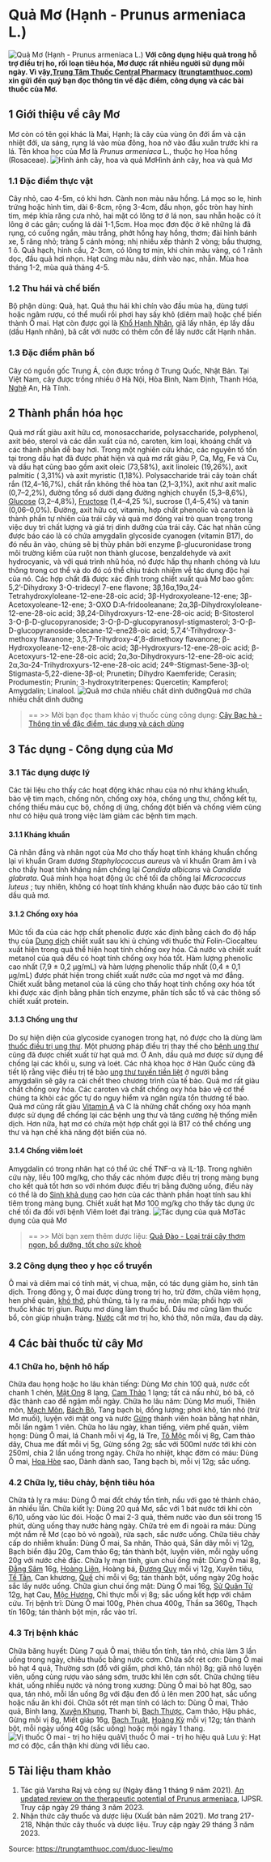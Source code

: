 # Quả Mơ (Hạnh - Prunus armeniaca L.)

![Quả Mơ \(Hạnh - Prunus armeniaca L.\)](https://trungtamthuoc.com/images/others/mo-1-4845.jpg)
**Với công dụng hiệu quả trong hỗ trợ điều trị ho, rối loạn tiêu hóa, Mơ được rất nhiều người sử dụng mỗi ngày. Vì vậy,[Trung Tâm Thuốc Central Pharmacy](https://trungtamthuoc.com/ "Trung Tâm Thuốc Central Pharmacy") ([trungtamthuoc.com](https://trungtamthuoc.com/ "trungtamthuoc.com")) xin gửi đến quý bạn đọc thông tin về đặc điểm, công dụng và các bài thuốc của Mơ.**
##  1 Giới thiệu về cây Mơ
Mơ còn có tên gọi khác là Mai, Hạnh; là cây của vùng ôn đới ẩm và cận nhiệt đới, ưa sáng, rụng lá vào mùa đông, hoa nở vào đầu xuân trước khi ra lá.
Tên khoa học của Mơ là _Prunus armeniaca_ L., thuộc họ Hoa hồng (Rosaceae).
![Hình ảnh cây, hoa và quả Mơ](https://trungtamthuoc.com/images/item/mo-2.jpg)Hình ảnh cây, hoa và quả Mơ
### 1.1 Đặc điểm thực vật
Cây nhỏ, cao 4-5m, có khi hơn. Cành non màu nâu hồng. Lá mọc so le, hình trứng hoặc hình tim, dài 6-8cm, rộng 3-4cm, đầu nhọn, gốc tròn hay hình tim, mép khía răng cưa nhỏ, hai mặt có lông tơ ở lá non, sau nhẵn hoặc có ít lông ở các gân; cuống lá dài 1-1,5cm.
Hoa mọc đơn độc ở kẽ những lá đã rụng, có cuống ngắn, màu trắng, phớt hồng hay hồng, thơm; đài hình bánh xe, 5 răng nhỏ; tràng 5 cánh mỏng; nhị nhiều xếp thành 2 vòng; bầu thượng, 1 ô. Quả hạch, hình cầu, 2-3cm, có lông tơ mịn, khi chín màu vàng, có 1 rãnh dọc, đầu quả hơi nhọn. Hạt cứng màu nâu, dính vào nạc, nhẵn. Mùa hoa tháng 1-2, mùa quả tháng 4-5.
### 1.2 Thu hái và chế biến
Bộ phận dùng: Quả, hạt.
Quả thu hái khi chín vào đầu mùa hạ, dùng tươi hoặc ngâm rượu, có thể muối rồi phơi hay sấy khô (diêm mai) hoặc chế biến thành Ô mai. Hạt còn được gọi là [Khổ Hạnh Nhân](https://trungtamthuoc.com/duoc-lieu/mo "Khổ Hạnh Nhân"), giã lấy nhân, ép lấy dầu (dầu Hạnh nhân), bã cất với nước có thêm cồn để lấy nước cất Hạnh nhân.
### 1.3 Đặc điểm phân bố
Cây có nguồn gốc Trung Á, còn được trồng ở Trung Quốc, Nhật Bản. Tại Việt Nam, cây được trồng nhiều ở Hà Nội, Hòa Bình, Nam Định, Thanh Hóa, [Nghệ](https://trungtamthuoc.com/duoc-lieu/nghe-21 "Nghệ") An, Hà Tĩnh.
##  2 Thành phần hóa học
Quả mơ rất giàu axit hữu cơ, monosaccharide, polysaccharide, polyphenol, axit béo, sterol và các dẫn xuất của nó, caroten, kim loại, khoáng chất và các thành phần dễ bay hơi. Trong một nghiên cứu khác, các nguyên tố tồn tại trong dầu hạt đã được phát hiện và quả mơ rất giàu P, Ca, Mg, Fe và Cu, và dầu hạt cũng bao gồm axit oleic (73,58%), axit linoleic (19,26%), axit palmitic ( 3,31%) và axit myristic (1,18%).
Polysaccharide trái cây toàn chất rắn (12,4–16,7%), chất rắn không thể hòa tan (2,1–3,1%), axit như axit malic (0,7–2,2%), đường tổng số dưới dạng đường nghịch chuyển (5,3–8,6%), [Glucose](https://trungtamthuoc.com/hoat-chat/glucose "Glucose") (3,2–4,8%), [Fructose](https://trungtamthuoc.com/hoat-chat/fructose "Fructose") (1,4–4,25 %), sucrose (1,4–5,4%) và tanin (0,06–0,0%). Đường, axit hữu cơ, vitamin, hợp chất phenolic và caroten là thành phần tự nhiên của trái cây và quả mơ đóng vai trò quan trọng trong việc duy trì chất lượng và giá trị dinh dưỡng của trái cây. 
Các hạt nhân cũng được báo cáo là có chứa amygdalin glycoside cyanogen (vitamin B17), do đó nếu ăn vào, chúng sẽ bị thủy phân bởi enzyme β-glucuronidase trong môi trường kiềm của ruột non thành glucose, benzaldehyde và axit hydrocyanic, và với quá trình nhũ hóa, nó được hấp thụ nhanh chóng và lưu thông trong cơ thể và do đó có thể chịu trách nhiệm về tác dụng độc hại của nó.
Các hợp chất đã được xác định trong chiết xuất quả Mơ bao gồm: 5,2’-Dihydroxy 3-O-tridecyl 7-ene flavone; 3β,16α,19α,24-Tetrahydroxyloleane-12-ene-28-oic acid; 3β-Hydroxyoleane-12-ene; 3β-Acetoxyoleane-12-ene; 3-OXO D:A-fridooleanane; 2α,3β-Dihydroxyloleane-12-ene-28-oic acid; 3β,24-Dihydroxyurs-12-ene-28-oic acid; B-Sitosterol 3-O-β-D-glucopyranoside; 3-O-β-D-glucopyranosyl-stigmasterol; 3-O-β-D-glucopyranoside-olecane-12-ene28-oic acid; 5,7,4’-Trihydroxy-3-methoxy flavanone; 3,5,7-Trihydroxy-4’,8-dimethoxy flavanone; β-Hydroxyoleane-12-ene-28-oic acid; 3β-Hydroxyurs-12-ene-28-oic acid; β-Acetoxyurs-12-ene-28-oic acid; 2α,3α-Dihydroxyurs-12-ene-28-oic acid; 2α,3α-24-Trihydroxyurs-12-ene-28-oic acid; 24®-Stigmast-5ene-3β-ol; Stigmasta-5,22-diene-3β-ol; Prunetin; Dihydro Kaemferide; Cerasin; Produmestin; Prunin; 3-hydroxytriterpenes: Quercetin; Kampferol; Amygdalin; Linalool.
![Quả mơ chứa nhiều chất dinh dưỡng](https://trungtamthuoc.com/images/item/mo-3.jpg)Quả mơ chứa nhiều chất dinh dưỡng
> == >> Mời bạn đọc tham khảo vị thuốc cùng công dụng: [Cây Bạc hà - Thông tin về đặc điểm, tác dụng và cách dùng](https://trungtamthuoc.com/duoc-lieu/bac-ha)
##  3 Tác dụng - Công dụng của Mơ
### 3.1 Tác dụng dược lý
Các tài liệu cho thấy các hoạt động khác nhau của nó như kháng khuẩn, bảo vệ tim mạch, chống nôn, chống oxy hóa, chống ung thư, chống kết tụ, chống thiếu máu cục bộ, chống dị ứng, chống đột biến và chống viêm cũng như có hiệu quả trong việc làm giảm các bệnh tim mạch.
#### 3.1.1 Kháng khuẩn
Cả nhân đắng và nhân ngọt của Mơ cho thấy hoạt tính kháng khuẩn chống lại vi khuẩn Gram dương _Staphylococcus aureus_ và vi khuẩn Gram âm i và cho thấy hoạt tính kháng nấm chống lại _Candida albicans_ và _Candida glabrata_. Quả minh họa hoạt động ức chế tối đa chống lại _Micrococcus luteus_ ; tuy nhiên, không có hoạt tính kháng khuẩn nào được báo cáo từ tinh dầu quả mơ.
#### 3.1.2 Chống oxy hóa
Mức tối đa của các hợp chất phenolic được xác định bằng cách đo độ hấp thụ của [Dung dịch](https://trungtamthuoc.com/bai-viet/dung-dich-thuoc-la-gi-cong-thuc-va-ky-thuat-bao-che-dung-dich-thuoc "Dung dịch") chiết xuất sau khi ủ chúng với thuốc thử Folin-Ciocalteu xuất hiện trong quả thể hiện hoạt tính chống oxy hóa. Cả nước và chiết xuất metanol của quả đều có hoạt tính chống oxy hóa tốt. Hàm lượng phenolic cao nhất (7,9 ± 0,2 μg/mL) và hàm lượng phenolic thấp nhất (0,4 ± 0,1 μg/mL) được phát hiện trong chiết xuất nước của mơ ngọt và mơ đắng. Chiết xuất bằng metanol của lá cũng cho thấy hoạt tính chống oxy hóa tốt khi được xác định bằng phân tích enzyme, phân tích sắc tố và các thông số chiết xuất protein.
#### 3.1.3 Chống ung thư
Do sự hiện diện của glycoside cyanogen trong hạt, nó được cho là dùng làm [thuốc điều trị ung thư](https://trungtamthuoc.com/ung-thu "thuốc điều trị ung thư"). Một phương pháp điều trị thay thế cho [bệnh ung thư](https://trungtamthuoc.com/ung-thu "bệnh ung thư") cũng đã được chiết xuất từ ​​hạt quả mơ. Ở Anh, dầu quả mơ được sử dụng để chống lại các khối u, sưng và loét.
Các nhà khoa học ở Hàn Quốc cũng đã tiết lộ rằng việc điều trị tế bào [ung thư tuyến tiền liệt](https://trungtamthuoc.com/bai-viet/ung-thu-tuyen-tien-liet "ung thư tuyến tiền liệt") ở người bằng amygdalin sẽ gây ra cái chết theo chương trình của tế bào. Quả mơ rất giàu chất chống oxy hóa. Các caroten và chất chống oxy hóa bảo vệ cơ thể chúng ta khỏi các gốc tự do nguy hiểm và ngăn ngừa tổn thương tế bào. Quả mơ cũng rất giàu [Vitamin A](https://trungtamthuoc.com/hoat-chat/retinol "Vitamin A") và C là những chất chống oxy hóa mạnh được sử dụng để chống lại các bệnh ung thư và tăng cường hệ thống miễn dịch. Hơn nữa, hạt mơ có chứa một hợp chất gọi là B17 có thể chống ung thư và hạn chế khả năng đột biến của nó.
#### 3.1.4 Chống viêm loét
Amygdalin có trong nhân hạt có thể ức chế TNF-α và IL-1β. Trong nghiên cứu này, liều 100 mg/kg, cho thấy các nhóm được điều trị trong màng bụng cho kết quả tốt hơn so với nhóm được điều trị bằng đường uống, điều này có thể là do [Sinh khả dụng](https://trungtamthuoc.com/bai-viet/sinh-kha-dung-cua-thuoc-cong-thuc-tinh-sinh-kha-dung "Sinh khả dụng") cao hơn của các thành phần hoạt tính sau khi tiêm trong màng bụng. Chiết xuất hạt Mơ 100 mg/kg cho thấy tác dụng ức chế tối đa đối với bệnh Viêm loét đại tràng. 
![Tác dụng của quả Mơ](https://trungtamthuoc.com/images/item/mo-4.jpg)Tác dụng của quả Mơ
> == >> Mời bạn xem thêm dược liệu: [Quả Đào - Loại trái cây thơm ngon, bổ dưỡng, tốt cho sức khoẻ](https://trungtamthuoc.com/duoc-lieu/hoa-dao)
### 3.2 Công dụng theo y học cổ truyền
Ô mai và diêm mai có tính mát, vị chua, mặn, có tác dụng giảm ho, sinh tân dịch.
Trong đông y, Ô mai được dùng trong trị ho, trừ đờm, chữa viêm họng, hen phế quản, [khó thở](https://trungtamthuoc.com/bai-viet/huong-dan-chan-doan-va-xu-tri-tinh-trang-kho-tho "khó thở"), phù thũng, tả lỵ ra máu, nôn mửa; phối hợp với thuốc khác trị giun. Rượu mơ dùng làm thuốc bổ. Dầu mơ cũng làm thuốc bổ, còn giúp nhuận tràng. [Nước](https://trungtamthuoc.com/hoat-chat/nuoc "Nước") cất mơ trị ho, khó thở, nôn mửa, đau dạ dày.
##  4 Các bài thuốc từ cây Mơ
### 4.1 Chữa ho, bệnh hô hấp
Chữa đau họng hoặc ho lâu khản tiếng: Dùng Mơ chín 100 quả, nước cốt chanh 1 chén, [Mật Ong](https://trungtamthuoc.com/duoc-lieu/mat-ong "Mật Ong") 8 lạng, [Cam Thảo](https://trungtamthuoc.com/duoc-lieu/cam-thao-32 "Cam Thảo") 1 lạng; tất cả nấu nhừ, bỏ bã, cô đặc thành cao để ngậm mỗi ngày.
Chữa ho lâu năm: Dùng Mơ muối, Thiên môn, [Mạch Môn](https://trungtamthuoc.com/duoc-lieu/mach-mon "Mạch Môn"), [Bách Bộ](https://trungtamthuoc.com/duoc-lieu/bach-bo "Bách Bộ"), Tang bạch bì, đồng lượng; phơi khô, tán nhỏ (trừ Mơ muối), luyện với mật ong và nước [Gừng](https://trungtamthuoc.com/duoc-lieu/gung-14 "Gừng") thành viên hoàn bằng hạt nhãn, mỗi lần ngậm 1 viên.
Chữa ho lâu ngày, khan tiếng, viêm phế quản, viêm họng: Dùng Ô mai, lá Chanh mỗi vị 4g, lá Tre, [Tô Mộc](https://trungtamthuoc.com/duoc-lieu/to-moc "Tô Mộc") mỗi vị 8g, Cam thảo dây, Chua me đất mỗi vị 5g, Gừng sống 2g; sắc với 500ml nước tới khi còn 250ml, chia 2 lần uống trong ngày.
Chữa ho nhiệt, khạc đờm có máu: Dùng Ô mai, [Hoa Hòe](https://trungtamthuoc.com/duoc-lieu/hoe "Hoa Hòe") sao, Dành dành sao, Tang bạch bì, mỗi vị 12g; sắc uống.
### 4.2 Chữa lỵ, tiêu chảy, bệnh tiêu hóa
Chữa tả lỵ ra máu: Dùng Ô mai đốt cháy tồn tính, nấu với gạo tẻ thành cháo, ăn nhiều lần.
Chữa kiết lỵ: Dùng 20 quả Mơ, sắc với 1 bát nước tới khi còn 6/10, uống vào lúc đói. Hoặc Ô mai 2-3 quả, thêm nước vào đun sôi trong 15 phút, dùng uống thay nước hàng ngày.
Chữa trẻ em đi ngoài ra máu: Dùng một nắm rễ Mơ (cạo bỏ vỏ ngoài), rửa sạch, sắc nước uống.
Chữa tiêu chảy cấp do nhiễm khuẩn: Dùng Ô mai, Sa nhân, Thảo quả, Sắn dây mỗi vị 12g, Bạch biển đậu 20g, Cam thảo 6g; tán thành bột, luyện viên, mỗi ngày uống 20g với nước chè đặc.
Chữa lỵ mạn tính, giun chui ống mật: Dùng Ô mai 8g, [Đẳng Sâm](https://trungtamthuoc.com/duoc-lieu/dang-sam "Đẳng Sâm") 16g, [Hoàng Liên](https://trungtamthuoc.com/duoc-lieu/hoang-lien-81 "Hoàng Liên"), Hoàng bá, [Đương Quy](https://trungtamthuoc.com/duoc-lieu/duong-quy-08 "Đương Quy") mỗi vị 12g, Xuyên tiêu, [Tế Tân](https://trungtamthuoc.com/duoc-lieu/te-tan "Tế Tân"), Can khương, [Quế](https://trungtamthuoc.com/duoc-lieu/que-51 "Quế") chi mỗi vị 6g; tán thành bột, uống ngày 20g hoặc sắc lấy nước uống.
Chữa giun chui ống mật: Dùng Ô mai 16g, [Sử Quân Tử](https://trungtamthuoc.com/duoc-lieu/su-quan-tu "Sử Quân Tử") 12g, hạt Cau, [Mộc Hương](https://trungtamthuoc.com/duoc-lieu/moc-huong-38 "Mộc Hương"), Chỉ thực mỗi vị 8g; sắc uống kết hợp với châm cứu.
Trị bệnh trĩ: Dùng Ô mai 100g, Phèn chua 400g, Thần sa 360g, Thạch tín 160g; tán thành bột mịn, rắc vào trĩ.
### 4.3 Trị bệnh khác
Chữa băng huyết: Dùng 7 quả Ô mai, thiêu tồn tính, tán nhỏ, chia làm 3 lần uống trong ngày, chiêu thuốc bằng nước cơm.
Chữa sốt rét cơn: Dùng Ô mai bỏ hạt 4 quả, Thường sơn (đồ với giấm, phơi khô, tán nhỏ) 8g; giã nhỏ luyện viên, uống cùng rượu vào sáng sớm, trước khi lên cơn sốt.
Chữa chứng tiêu khát, uống nhiều nước và nóng trong xương: Dùng Ô mai bỏ hạt 80g, sao qua, tán nhỏ, mỗi lần uống 8g với đậu đen đồ ủ lên men 200 hạt, sắc uống hoặc nấu ăn khi đói.
Chữa sốt rét mạn tính có lách to: Dùng Ô mai, Thảo quả, Binh lang, [Xuyên Khung](https://trungtamthuoc.com/duoc-lieu/xuyen-khung-31 "Xuyên Khung"), Thanh bì, [Bạch Thược](https://trungtamthuoc.com/duoc-lieu/bach-thuoc "Bạch Thược"), Cam thảo, Hậu phác, Gừng mỗi vị 8g, Miết giáp 16g, [Bạch Truật](https://trungtamthuoc.com/duoc-lieu/bach-truat-46 "Bạch Truật"), [Hoàng Kỳ](https://trungtamthuoc.com/duoc-lieu/hoang-ky "Hoàng Kỳ") mỗi vị 12g; tán thành bột, mỗi ngày uống 40g (sắc uống) hoặc mỗi ngày 1 thang.
![Vị thuốc Ô mai - trị ho hiệu quả](https://trungtamthuoc.com/images/item/mo-5.jpg)Vị thuốc Ô mai - trị ho hiệu quả
Lưu ý: Hạt mơ có độc, cẩn thận khi dùng với liều cao.
##  5 Tài liệu tham khảo
1. Tác giả Varsha Raj và cộng sự (Ngày đăng 1 tháng 9 năm 2021). [An updated review on the therapeutic potential of Prunus armeniaca](https://ijpsr.com/bft-article/an-updated-review-on-the-therapeutic-potential-of-prunus-armeniaca/%C2%A0https://ijpsr.com/bft-article/an-updated-review-on-the-therapeutic-potential-of-prunus-armeniaca/), IJPSR. Truy cập ngày 29 tháng 3 năm 2023. 
2. Nhận thức cây thuốc và dược liệu (Xuất bản năm 2021). Mơ trang 217-218, Nhận thức cây thuốc và dược liệu. Truy cập ngày 29 tháng 3 năm 2023.


Source: https://trungtamthuoc.com/duoc-lieu/mo